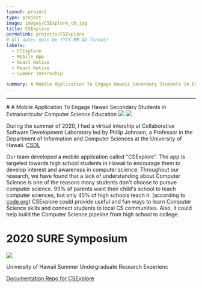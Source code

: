 ```yaml
---
layout: project
type: project
image: images/CSExplore_th.jpg
title: CSExplore
permalink: projects/CSExplore
# All dates must be YYYY-MM-DD format!
labels:
  - CSExplore
  - Mobile App
  - React Native
  - React Native
  - Summer Internship

summary: A Mobile Application To Engage Hawaii Secondary Students in Extracurricular Computer Science Education 
---
```


<hr>
# A Mobile Application To Engage Hawaii Secondary Students in Extracurricular Computer Science Education 
<img class="ui image" src="{{ site.baseurl }}/images/CSExplore1.png"> 

<img class="ui image" src="{{ site.baseurl }}/images/CSExplore2.png"> 

During the summer of 2020, I had a virtual intership at Collaborative Software Development Laboratory led by Philip Johnson, a Professor in the Department of Information and Computer Sciences at the University of Hawaii. [CSDL](https://csdl.ics.hawaii.edu/)

Our team developed a mobile application called "CSExplore". The app is targeted towards high school students in Hawaii to encourage them to develop interest and awareness in computer science. Throughout our research, we have found that a lack of understanding about Computer Science is one of the reasons many students don't choose to pursue computer science. 93% of parents want their child's school to teach computer sciences, but only 45% of high schools teach it. (according to [code.org](https://code.org/)) CSExplore could provide useful and fun ways to learn Computer Science skills and connect students to local CS communities. Also, it could help build the Computer Science pipeline from high school to college.



# 2020 SURE Symposium
<img class="ui image" src="{{ site.baseurl }}/images/csexplore_presentation.png"> 

University of Hawaii Summer Undergraduate Research Experienc

[Documentation Repo for CSExplore](https://github.com/hannaparkUH/hanna_csexplore)


